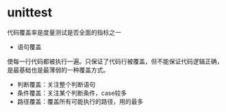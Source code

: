 # unittest

代码覆盖率是度量测试是否全面的指标之一

- 语句覆盖

使每一行代码都被执行一遍。只保证了代码行被覆盖，但不能保证代码逻辑正确，是最基础也是最薄弱的一种覆盖方式。

- 判断覆盖：关注整个判断语句
- 条件覆盖：关注某个判断条件，case较多
- 路径覆盖：覆盖所有可能执行的路径，用的最多

